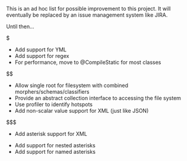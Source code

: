 This is an ad hoc list for possible improvement to this project. It will eventually be replaced
by an issue management system like JIRA. 

Until then...

$
* Add support for YML 
* Add support for regex
* For performance, move to @CompileStatic for most classes

$$
* Allow single root for filesystem with combined morphers/schemas/classifiers
* Provide an abstract collection interface to accessing the file system
* Use profiler to identify hotspots
* Add non-scalar value support for XML (just like JSON)

$$$
* Add asterisk support for XML

$$$$
* Add support for nested asterisks
* Add support for named asterisks

